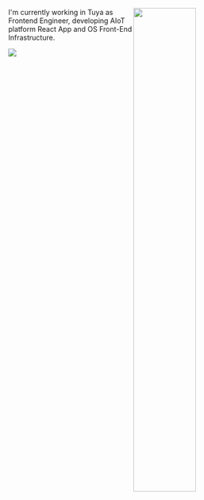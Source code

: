 <a href="https://saber2pr.top/"><img align="right" src="https://github-readme-stats.vercel.app/api?username=saber2pr&show_icons=true&title_color=fff&icon_color=588aeb&bg_color=2e2165&text_color=c8c4d8" width="50%" />
</a>

I'm currently working in Tuya as Frontend Engineer, developing AIoT platform React App and OS Front-End Infrastructure.


<a href="https://saber2pr.top/#/数据"><img src="https://cdn.jsdelivr.net/gh/saber2pr/saber2pr@gh-pages/out/curve.svg?_ts=1653354393757" /></a>
